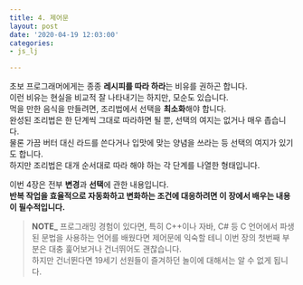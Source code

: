 ```yaml
---
title: 4. 제어문
layout: post
date: '2020-04-19 12:03:00'
categories:
- js_lj

---
```


초보 프로그래머에게는 종종 **레시피를 따라 하라**는 비유를 권하곤 합니다.  
이런 비유는 현실을 비교적 잘 나타내기는 하지만, 모순도 있습니다.  
먹을 만한 음식을 만들려면, 조리법에서 선택을 **최소화**해야 합니다.  
완성된 조리법은 한 단계씩 그대로 따라하면 될 뿐, 선택의 여지는 없거나 매우 좁습니다.  
물론 가끔 버터 대신 라드를 쓴다거나 입맛에 맞는 양념을 쓰라는 등 선택의 여지가 있기도 합니다.  
하지만 조리법은 대개 순서대로 따라 해야 하는 각 단계를 나열한 형태입니다.

이번 4장은 전부 **변경**과 **선택**에 관한 내용입니다.  
**반복 작업을 효율적으로 자동화하고 변화하는 조건에 대응하려면 이 장에서 배우는 내용이 필수적입니다.**

> **NOTE_** 프로그래밍 경험이 있다면, 특히 C++이나 자바, C# 등 C 언어에서 파생된 문법을 사용하는 언어를 배웠다면 제어문에 익숙할 테니 이번 장의 첫번째 부분은 대충 훑어보거나 건너뛰어도 괜찮습니다.  
> 하지만 건너뛴다면 19세기 선원들이 즐겨하던 놀이에 대해서는 알 수 없게 됩니다.